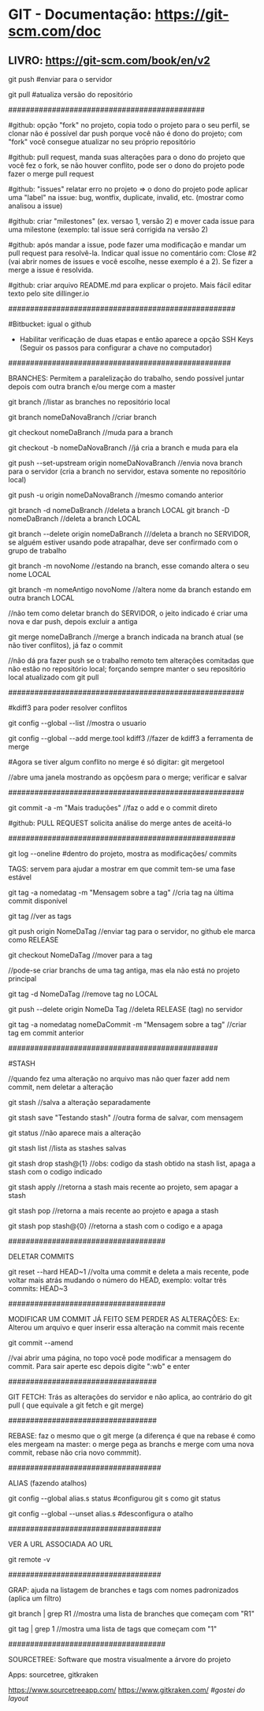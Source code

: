 # GIT - Documentação: https://git-scm.com/doc
## LIVRO: https://git-scm.com/book/en/v2


git push #enviar para o servidor

git pull #atualiza versão do repositório

#############################################

#github: opção "fork" no projeto, copia todo o projeto para o seu perfil, se clonar não é possível dar push porque você não é dono do projeto; com "fork" você consegue atualizar no seu próprio repositório

#github: pull request, manda suas alterações para o dono do projeto que você fez o fork, se não houver conflito, pode ser o dono do projeto pode fazer o merge pull request

#github: "issues" relatar erro no projeto
=> o dono do projeto pode aplicar uma "label" na issue: bug, wontfix, duplicate, invalid, etc. (mostrar como analisou a issue)

#github: criar "milestones" (ex. versao 1, versão 2) e mover cada issue para uma milestone (exemplo: tal issue será corrigida na versão 2)

#github: após mandar a issue, pode fazer uma modificação e mandar um pull request para resolvê-la. Indicar qual issue no comentário com: Close #2 (vai abrir nomes de issues e você escolhe, nesse exemplo é a 2). Se fizer a merge a issue é resolvida.

#github: criar arquivo README.md para explicar o projeto. Mais fácil editar texto pelo site dillinger.io

####################################################

#Bitbucket: igual o github
- Habilitar verificação de duas etapas e então aparece a opção SSH Keys (Seguir os passos para configurar a chave no computador)

###################################################

BRANCHES: Permitem a paralelização do trabalho, sendo possível juntar depois com outra branch e/ou merge com a master

git branch //listar as branches no repositório local

git branch nomeDaNovaBranch //criar branch

git checkout nomeDaBranch //muda para a branch

git checkout -b nomeDaNovaBranch //já cria a branch e muda para ela

git push --set-upstream origin nomeDaNovaBranch //envia nova branch para o servidor (cria a branch no servidor, estava somente no repositório local)

git push -u origin nomeDaNovaBranch //mesmo comando anterior

git branch -d nomeDaBranch //deleta a branch LOCAL
git branch -D nomeDaBranch //deleta a branch LOCAL

git branch --delete origin nomeDaBranch ///deleta a branch no SERVIDOR, se alguém estiver usando pode atrapalhar, deve ser confirmado com o grupo de trabalho

git branch -m novoNome //estando na branch, esse comando altera o seu nome LOCAL

git branch -m nomeAntigo novoNome //altera nome da branch estando em outra branch LOCAL

//não tem como deletar branch do SERVIDOR, o jeito indicado é criar uma nova e dar push, depois excluir a antiga

git merge nomeDaBranch //merge a branch indicada na branch atual
 (se não tiver conflitos), já faz o commit

//não dá pra fazer push se o trabalho remoto tem alterações comitadas que não estão no repositório local; forçando sempre manter o seu repositório local atualizado com git pull

######################################################

#kdiff3 para poder resolver conflitos

git config --global --list //mostra o usuario

git config --global --add merge.tool kdiff3 //fazer de kdiff3 a ferramenta de merge

#Agora se tiver algum conflito no merge é só digitar:
git mergetool

//abre uma janela mostrando as opçõesm para o merge; verificar e salvar

######################################################


git commit -a -m "Mais traduções" //faz o add e o commit direto

#github: PULL REQUEST solicita análise do merge antes de aceitá-lo

####################################################

git log --oneline #dentro do projeto, mostra as modificações/ commits

TAGS: servem para ajudar a mostrar em que commit tem-se uma fase estável

git tag -a nomedatag -m "Mensagem sobre a tag" //cria tag na última commit disponível

git tag //ver as tags

git push origin NomeDaTag //enviar tag para o servidor, no github ele marca como RELEASE

git checkout NomeDaTag //mover para a tag

//pode-se criar branchs de uma tag antiga, mas ela não está no projeto principal

git tag -d NomeDaTag //remove tag no LOCAL

git push --delete origin NomeDa Tag //deleta RELEASE (tag) no servidor 

git tag -a nomedatag nomeDaCommit -m "Mensagem sobre a tag" //criar tag em commit anterior

################################################

#STASH

//quando fez uma alteração no arquivo mas não quer fazer add nem commit, nem deletar a alteração

git stash //salva a alteração separadamente

git stash save "Testando stash" //outra forma de salvar, com mensagem

git status //não aparece mais a alteração

git stash list //lista as stashes salvas

git stash drop stash@{1} //obs: codigo da stash obtido na stash list, apaga a stash com o codigo indicado

git stash apply //retorna a stash mais recente ao projeto, sem apagar a stash

git stash pop //retorna a mais recente ao projeto e apaga a stash

git stash pop stash@{0} //retorna a stash com o codigo e a apaga

####################################

DELETAR COMMITS

git reset --hard HEAD~1 //volta uma commit e deleta a mais recente, pode voltar mais atrás mudando o número do HEAD, exemplo: voltar três commits: HEAD~3

####################################

MODIFICAR UM COMMIT JÁ FEITO SEM PERDER AS ALTERAÇÔES:
Ex: Alterou um arquivo e quer inserir essa alteração na commit mais recente

git commit --amend

//vai abrir uma página, no topo você pode modificar a mensagem do commit. Para sair aperte esc depois digite ":wb" e enter 

##################################

GIT FETCH: Trás as alterações do servidor e não aplica, ao contrário do git pull ( que equivale a git fetch e git merge)

##################################

REBASE: 
faz o mesmo que o git merge (a diferença é que na rebase é como eles mergeam na master: o merge pega as branchs e merge com uma nova commit, rebase não cria novo commmit).

###################################

ALIAS (fazendo atalhos)

git config --global alias.s status #configurou git s como git status

git config --global --unset alias.s #desconfigura o atalho

###################################

VER A URL ASSOCIADA AO URL

git remote -v

###################################

GRAP: ajuda na listagem de branches e tags com nomes padronizados (aplica um filtro)

git branch | grep R1 //mostra uma lista de branches que começam com "R1"

git tag | grep 1 //mostra uma lista de tags que começam com "1"

####################################

SOURCETREE: Software que mostra visualmente a árvore do projeto

Apps: sourcetree, gitkraken

https://www.sourcetreeapp.com/
https://www.gitkraken.com/			_#gostei do layout_
